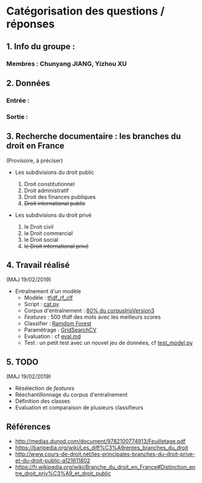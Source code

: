 # Catégorisation des questions / réponses

## 1. Info du groupe : 
### Membres : Chunyang JIANG, Yizhou XU

## 2. Données
### Entrée : 
### Sortie : 

## 3. Recherche documentaire : les branches du droit en France

(Provisoire, à préciser)

+ Les subdivisions du droit public

    1. Droit constitutionnel
    2. Droit administratif
    3. Droit des finances publiques
    4. ~~Droit international public~~

+ Les subdivisions du droit privé
    1. le Droit civil
    2. le Droit commercial
    3. le Droit social
    4. ~~le Droit international privé~~

## 4. Travail réalisé
(MAJ 19/02/2019)
* Entraînement d'un modèle
    * Modèle : [tfidf_rf_clf](tfidf_rf_clf)
    * Script : [cat.py](cat.py)
    * Corpus d'entraînement : [80% du corpusIrisVersion3](../Crawling/corpusIrisVersion3.xml)
    * *Features* : 500 tfidf des mots avec les meilleurs scores
    * Classifier : [Ramdom Forest](https://scikit-learn.org/stable/modules/generated/sklearn.ensemble.RandomForestClassifier.html)
    * Paramétrage : [GridSearchCV](https://scikit-learn.org/stable/modules/generated/sklearn.model_selection.GridSearchCV.html)
    * Evaluation : cf [eval.md](eval.md)
    * Test : un petit test avec un nouvel jeu de données, cf [test_model.py](test_model.py)

## 5. TODO
(MAJ 19/02/2019)
* Résélection de *features*
* Réechantillonnage du corpus d'entraînement
* Définition des classes
* Evaluation et comparaison de plusieurs classifieurs

## Références

+ http://medias.dunod.com/document/9782100774913/Feuilletage.pdf
+ https://baripedia.org/wiki/Les_diff%C3%A9rentes_branches_du_droit
+ http://www.cours-de-droit.net/les-principales-branches-du-droit-prive-et-du-droit-public-a121611802
+ https://fr.wikipedia.org/wiki/Branche_du_droit_en_France#Distinction_entre_droit_priv%C3%A9_et_droit_public
